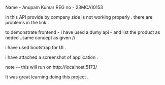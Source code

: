 Name - Anupam Kumar 
REG no - 23MCA10153 


in this API provide by company side is not working properly . there are problems in the link .

to demonstrate frontend  - i have used a dumy api - and list the product  as neded ..same concept as given // 

i have used bootstrap  for UI .

i have attached a screenshot of application .

note -- this will run on  http://localhost:5173/

It was great learning doing this project .
